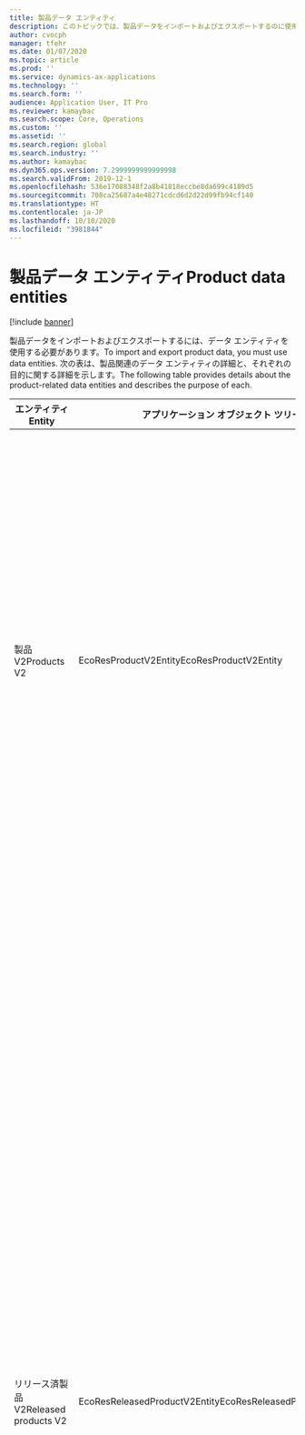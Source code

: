 ```yaml
---
title: 製品データ エンティティ
description: このトピックでは、製品データをインポートおよびエクスポートするのに使用できる異なるエンティティに関する情報を提供します。
author: cvocph
manager: tfehr
ms.date: 01/07/2020
ms.topic: article
ms.prod: ''
ms.service: dynamics-ax-applications
ms.technology: ''
ms.search.form: ''
audience: Application User, IT Pro
ms.reviewer: kamaybac
ms.search.scope: Core, Operations
ms.custom: ''
ms.assetid: ''
ms.search.region: global
ms.search.industry: ''
ms.author: kamaybac
ms.dyn365.ops.version: 7.2999999999999998
ms.search.validFrom: 2019-12-1
ms.openlocfilehash: 536e17088348f2a8b41818eccbe8da699c4189d5
ms.sourcegitcommit: 708ca25687a4e48271cdcd6d2d22d99fb94cf140
ms.translationtype: HT
ms.contentlocale: ja-JP
ms.lasthandoff: 10/10/2020
ms.locfileid: "3981844"
---
```

# <a name="product-data-entities"></a><span data-ttu-id="b5474-103">製品データ エンティティ</span><span class="sxs-lookup"><span data-stu-id="b5474-103">Product data entities</span></span>

[!include [banner](../includes/banner.md)]

<span data-ttu-id="b5474-104">製品データをインポートおよびエクスポートするには、データ エンティティを使用する必要があります。</span><span class="sxs-lookup"><span data-stu-id="b5474-104">To import and export product data, you must use data entities.</span></span> <span data-ttu-id="b5474-105">次の表は、製品関連のデータ エンティティの詳細と、それぞれの目的に関する詳細を示します。</span><span class="sxs-lookup"><span data-stu-id="b5474-105">The following table provides details about the product-related data entities and describes the purpose of each.</span></span>

| <span data-ttu-id="b5474-106">エンティティ</span><span class="sxs-lookup"><span data-stu-id="b5474-106">Entity</span></span> | <span data-ttu-id="b5474-107">アプリケーション オブジェクト ツリー (AOT) 名 (型)</span><span class="sxs-lookup"><span data-stu-id="b5474-107">Application Object Tree (AOT) name (type)</span></span> | <span data-ttu-id="b5474-108">摘要</span><span class="sxs-lookup"><span data-stu-id="b5474-108">Notes</span></span> |
|--------|-------------------------------------------|-------|
| <span data-ttu-id="b5474-109">製品 V2</span><span class="sxs-lookup"><span data-stu-id="b5474-109">Products V2</span></span> | <span data-ttu-id="b5474-110">EcoResProductV2Entity</span><span class="sxs-lookup"><span data-stu-id="b5474-110">EcoResProductV2Entity</span></span> | <span data-ttu-id="b5474-111">このエンティティは、共有製品 (特徴的製品と製品マスター) をインポートおよびエクスポートするのに使用されます。</span><span class="sxs-lookup"><span data-stu-id="b5474-111">This entity is used to import and export shared products-distinct products and product masters.</span></span> <span data-ttu-id="b5474-112">更新が可能になります。</span><span class="sxs-lookup"><span data-stu-id="b5474-112">It allows for updates.</span></span> <span data-ttu-id="b5474-113">セット ベースの SQL 操作をサポートしていません。</span><span class="sxs-lookup"><span data-stu-id="b5474-113">It doesn't support set-based SQL operations.</span></span> <span data-ttu-id="b5474-114">データ プロトコル (OData) を開くに対して有効になっています。</span><span class="sxs-lookup"><span data-stu-id="b5474-114">It's enabled for Open Data Protocol (OData).</span></span> |
| <span data-ttu-id="b5474-115">リリース済製品 V2</span><span class="sxs-lookup"><span data-stu-id="b5474-115">Released products V2</span></span> | <span data-ttu-id="b5474-116">EcoResReleasedProductV2Entity</span><span class="sxs-lookup"><span data-stu-id="b5474-116">EcoResReleasedProductV2Entity</span></span> | <span data-ttu-id="b5474-117">このエンティティは、リリース済製品 (特徴的製品と製品マスター) をインポートおよびエクスポートするのに使用されます。</span><span class="sxs-lookup"><span data-stu-id="b5474-117">This entity is used to import and export released products-distinct products and product masters.</span></span> <span data-ttu-id="b5474-118">更新が可能になります。</span><span class="sxs-lookup"><span data-stu-id="b5474-118">It allows for updates.</span></span> <span data-ttu-id="b5474-119">共有製品が既に作成されている必要があります。</span><span class="sxs-lookup"><span data-stu-id="b5474-119">It requires that the shared product already be created.</span></span> <span data-ttu-id="b5474-120">新しいリリース済製品をインポートする場合、共有製品がリリースされます。</span><span class="sxs-lookup"><span data-stu-id="b5474-120">When a new released product is imported, a release of the shared product occurs.</span></span> <span data-ttu-id="b5474-121">リリース済製品マスターおよびリリース済特徴的バリアントをインポートおよびエクスポートするのに使用できる個別のエンティティもあります。</span><span class="sxs-lookup"><span data-stu-id="b5474-121">There are also separate entities that can be used to import and export released product masters and released distinct variants.</span></span> <span data-ttu-id="b5474-122">このエンティティは、セット ベースの SQL 操作または削除操作をサポートしていません。</span><span class="sxs-lookup"><span data-stu-id="b5474-122">This entity doesn't support set-based SQL operations or delete operations.</span></span> <span data-ttu-id="b5474-123">OData に対して有効になっています。</span><span class="sxs-lookup"><span data-stu-id="b5474-123">It's enabled for OData.</span></span> |
| <span data-ttu-id="b5474-124">リリース済製品の作成 V2</span><span class="sxs-lookup"><span data-stu-id="b5474-124">Released product creation V2</span></span> | <span data-ttu-id="b5474-125">EcoResReleasedProductCreationV2Entity</span><span class="sxs-lookup"><span data-stu-id="b5474-125">EcoResReleasedProductCreationV2Entity</span></span> | <span data-ttu-id="b5474-126">このエンティティは、共有製品とリリース済製品を 1 つのステップでインポートするのに使用されます。</span><span class="sxs-lookup"><span data-stu-id="b5474-126">This entity is used to import shared products and released products in one step.</span></span> <span data-ttu-id="b5474-127">エクスポートはサポートされていますが、エンティティの目的は製品の作成であるため、これを使用しないようお勧めします。</span><span class="sxs-lookup"><span data-stu-id="b5474-127">Although it supports exports, that use isn't recommended, because the purpose of the entity is product creation.</span></span> <span data-ttu-id="b5474-128">更新はサポートされていません。</span><span class="sxs-lookup"><span data-stu-id="b5474-128">It doesn't support updates.</span></span> <span data-ttu-id="b5474-129">一部のフィールド (製品作成ダイアログ ボックスで使用できるフィールド) のセットはサポートされます。</span><span class="sxs-lookup"><span data-stu-id="b5474-129">It supports a limited set of fields (fields that are available in the product creation dialog box).</span></span> <span data-ttu-id="b5474-130">セット ベースの SQL 操作をサポートしていません。</span><span class="sxs-lookup"><span data-stu-id="b5474-130">It doesn't support set-based SQL operations.</span></span> <span data-ttu-id="b5474-131">OData を通じて公開されることはありません。</span><span class="sxs-lookup"><span data-stu-id="b5474-131">It isn't exposed through OData.</span></span> |
| <span data-ttu-id="b5474-132">製品バリアント</span><span class="sxs-lookup"><span data-stu-id="b5474-132">Product variants</span></span> | <span data-ttu-id="b5474-133">EcoResProductVariantEntity</span><span class="sxs-lookup"><span data-stu-id="b5474-133">EcoResProductVariantEntity</span></span> | <span data-ttu-id="b5474-134">このエンティティは、共有製品バリアントをインポートおよびエクスポートするのに使用されます。</span><span class="sxs-lookup"><span data-stu-id="b5474-134">This entity is used to import and export shared product variants.</span></span> <span data-ttu-id="b5474-135">更新が可能になります。</span><span class="sxs-lookup"><span data-stu-id="b5474-135">It allows for updates.</span></span> <span data-ttu-id="b5474-136">分析コード値が既に作成されている必要があります。</span><span class="sxs-lookup"><span data-stu-id="b5474-136">It requires that dimension values already be created.</span></span> <span data-ttu-id="b5474-137">統合キーは、製品マスターと製品分析コードです。</span><span class="sxs-lookup"><span data-stu-id="b5474-137">The integration key is the product master plus product dimensions.</span></span> <span data-ttu-id="b5474-138">このエンティティはセット ベースの SQL 操作をサポートしていません。</span><span class="sxs-lookup"><span data-stu-id="b5474-138">This entity doesn't support set-based SQL operations.</span></span> <span data-ttu-id="b5474-139">OData に対して有効になっています。</span><span class="sxs-lookup"><span data-stu-id="b5474-139">It's enabled for OData.</span></span> <span data-ttu-id="b5474-140">削除操作はサポートされます。</span><span class="sxs-lookup"><span data-stu-id="b5474-140">It supports delete operations.</span></span> <span data-ttu-id="b5474-141">新しい製品分析コードの追加を使用して拡張することはできません。</span><span class="sxs-lookup"><span data-stu-id="b5474-141">It can't be extended through the addition of new product dimensions.</span></span> |
| <span data-ttu-id="b5474-142">製品番号 ID 別製品バリアント</span><span class="sxs-lookup"><span data-stu-id="b5474-142">Product variants by product number identification</span></span> | <span data-ttu-id="b5474-143">EcoResProductNumberIdentifiedProductVariantEntity</span><span class="sxs-lookup"><span data-stu-id="b5474-143">EcoResProductNumberIdentifiedProductVariantEntity</span></span> | <span data-ttu-id="b5474-144">このエンティティは、共有製品バリアントをインポートおよびエクスポートするのに使用されます。</span><span class="sxs-lookup"><span data-stu-id="b5474-144">This entity is used to import and export shared product variants.</span></span> <span data-ttu-id="b5474-145">更新が可能になります。</span><span class="sxs-lookup"><span data-stu-id="b5474-145">It allows for updates.</span></span> <span data-ttu-id="b5474-146">分析コード値が既に作成されている必要があります。</span><span class="sxs-lookup"><span data-stu-id="b5474-146">It requires that dimension values already be created.</span></span> <span data-ttu-id="b5474-147">統合キーは製品番号 (一方、**製品バリアント** エンティティの統合キーは、製品マスターと製品分析コードです) となります。</span><span class="sxs-lookup"><span data-stu-id="b5474-147">The integration key is the product number (whereas the integration key for the **Product variants** entity is the product master plus product dimensions).</span></span> |
| <span data-ttu-id="b5474-148">リリース済製品バリアント</span><span class="sxs-lookup"><span data-stu-id="b5474-148">Released product variants</span></span> | <span data-ttu-id="b5474-149">EcoResReleasedProductVariantEntity</span><span class="sxs-lookup"><span data-stu-id="b5474-149">EcoResReleasedProductVariantEntity</span></span> | <span data-ttu-id="b5474-150">このエンティティは、リリース済製品バリアントをインポートおよびエクスポートするのに使用されます。</span><span class="sxs-lookup"><span data-stu-id="b5474-150">This entity is used to import and export released product variants.</span></span> <span data-ttu-id="b5474-151">更新が可能になります。</span><span class="sxs-lookup"><span data-stu-id="b5474-151">It allows for updates.</span></span> <span data-ttu-id="b5474-152">共有製品バリアントが既に作成されている必要があります。</span><span class="sxs-lookup"><span data-stu-id="b5474-152">It requires that shared product variants already be created.</span></span> <span data-ttu-id="b5474-153">新しいリリース済製品バリアントをインポートする場合、共有製品バリアントがリリースされます。</span><span class="sxs-lookup"><span data-stu-id="b5474-153">When a new released product variant is imported, a release of the shared product variant occurs.</span></span> <span data-ttu-id="b5474-154">このエンティティはセット ベースの SQL 操作をサポートしていません。</span><span class="sxs-lookup"><span data-stu-id="b5474-154">This entity doesn't support set-based SQL operations.</span></span> <span data-ttu-id="b5474-155">OData に対して有効になっています。</span><span class="sxs-lookup"><span data-stu-id="b5474-155">It's enabled for OData.</span></span> <span data-ttu-id="b5474-156">削除操作はサポートされていますが、現在のプラットフォームのバグが原因で、この使用によるデータの破損が生じています。</span><span class="sxs-lookup"><span data-stu-id="b5474-156">Although it supports delete operations, that use currently causes data corruption because of a bug in the current platform.</span></span> <span data-ttu-id="b5474-157">このエンティティは新しい製品分析コードの追加を使用して拡張することはできません。</span><span class="sxs-lookup"><span data-stu-id="b5474-157">This entity can't be extended through the addition of new product dimensions.</span></span> |
| <span data-ttu-id="b5474-158">製品番号 ID 別リリース済製品バリアント</span><span class="sxs-lookup"><span data-stu-id="b5474-158">Released product variants by product number identification</span></span> | <span data-ttu-id="b5474-159">EcoResProductNumberIdentifiedReleasedProductVariantEntity</span><span class="sxs-lookup"><span data-stu-id="b5474-159">EcoResProductNumberIdentifiedReleasedProductVariantEntity</span></span> | <span data-ttu-id="b5474-160">このエンティティは**リリース済製品バリアント** エンティティに似ていますが、統合キーは製品マスターと製品分析コードの代わりに製品番号となります。</span><span class="sxs-lookup"><span data-stu-id="b5474-160">This entity resembles the **Released product variants** entity, but the integration key is the product number instead of the product master plus product dimensions.</span></span> <span data-ttu-id="b5474-161">新しい製品分析コードの追加を使用して拡張することができます。</span><span class="sxs-lookup"><span data-stu-id="b5474-161">It can be extended through the addition of new product dimensions.</span></span> |
| <span data-ttu-id="b5474-162">販売可能なリリース済製品</span><span class="sxs-lookup"><span data-stu-id="b5474-162">Sellable released products</span></span> | <span data-ttu-id="b5474-163">EcoResSellableReleasedProductEntity</span><span class="sxs-lookup"><span data-stu-id="b5474-163">EcoResSellableReleasedProductEntity</span></span> | <span data-ttu-id="b5474-164">このエンティティは、販売可能な製品のみをエクスポートするのに使用されます。</span><span class="sxs-lookup"><span data-stu-id="b5474-164">This entity is used to export only sellable products.</span></span> <span data-ttu-id="b5474-165">販売可能な製品には、販売注文で使用する必要のある情報があります。</span><span class="sxs-lookup"><span data-stu-id="b5474-165">Sellable products are products that have the information that they require in order to be used in a sales order.</span></span> <span data-ttu-id="b5474-166">**リリース済製品**ページで**検証**機能を使用して製品を検証する場合も、同じルールが適用されます。</span><span class="sxs-lookup"><span data-stu-id="b5474-166">The same rules apply when a product is validated by using the **Validate** function on the **Released products** page.</span></span> |
| <span data-ttu-id="b5474-167">リリース済特徴的製品 V2</span><span class="sxs-lookup"><span data-stu-id="b5474-167">Released Distinct products V2</span></span> | <span data-ttu-id="b5474-168">EcoResDistinctProductV2Entity</span><span class="sxs-lookup"><span data-stu-id="b5474-168">EcoResDistinctProductV2Entity</span></span> | <span data-ttu-id="b5474-169">このエンティティは、特徴的製品をエクスポートするのに使用されます。</span><span class="sxs-lookup"><span data-stu-id="b5474-169">This entity is used to export distinct products.</span></span> <span data-ttu-id="b5474-170">これらの特徴的製品は、製品、サブタイプ製品、および製品バリアントである場合があります。</span><span class="sxs-lookup"><span data-stu-id="b5474-170">Those distinct products can be products, subtype products, and product variants.</span></span> |
| <span data-ttu-id="b5474-171">リリース済製品マスター V2</span><span class="sxs-lookup"><span data-stu-id="b5474-171">Released products masters V2</span></span> | <span data-ttu-id="b5474-172">EcoResProductMasterV2Entity</span><span class="sxs-lookup"><span data-stu-id="b5474-172">EcoResProductMasterV2Entity</span></span> | <span data-ttu-id="b5474-173">このエンティティは、製品マスターをインポートおよびエクスポートするのに使用されます。</span><span class="sxs-lookup"><span data-stu-id="b5474-173">This entity is used to import and export product masters.</span></span> <span data-ttu-id="b5474-174">データ管理には有効ではありません。</span><span class="sxs-lookup"><span data-stu-id="b5474-174">It isn't enabled for data management.</span></span> |
| <span data-ttu-id="b5474-175">品目 - バーコード</span><span class="sxs-lookup"><span data-stu-id="b5474-175">Item - bar code</span></span> | <span data-ttu-id="b5474-176">EcoResProductBarcodeEntity</span><span class="sxs-lookup"><span data-stu-id="b5474-176">EcoResProductBarcodeEntity</span></span> | <span data-ttu-id="b5474-177">このエンティティは、製品およびバーコードをエクスポートするのに使用されます。</span><span class="sxs-lookup"><span data-stu-id="b5474-177">This entity is used to export products and bar codes.</span></span> |
| <span data-ttu-id="b5474-178">製品ライフサイクル状態</span><span class="sxs-lookup"><span data-stu-id="b5474-178">Product lifecycle states</span></span> | <span data-ttu-id="b5474-179">EcoResProductLifecycleSateEntity</span><span class="sxs-lookup"><span data-stu-id="b5474-179">EcoResProductLifecycleSateEntity</span></span> | <span data-ttu-id="b5474-180">このエンティティは、製品に割り当てることができるさまざまな製品ライフサイクルの状態をインポートおよびエクスポートするのに使用されます。</span><span class="sxs-lookup"><span data-stu-id="b5474-180">This entity is used to import and export the different product lifecycle states that can be assigned to a product.</span></span> |

> [!NOTE]
> <span data-ttu-id="b5474-181">**リリース済製品 V2** データ エンティティを使用して製品をシステムにインポートできるのは、共有製品が既に作成されている場合のみです。</span><span class="sxs-lookup"><span data-stu-id="b5474-181">You can use the **Released Products V2** data entity to import products into the system only if the shared product has already been created.</span></span> <span data-ttu-id="b5474-182">それ以外の場合は、システムに製品をインポートするために、**製品の作成**データ エンティティを使用する必要があります。</span><span class="sxs-lookup"><span data-stu-id="b5474-182">Otherwise, to import products into the system, you must use the **Product creation** data entity.</span></span>

